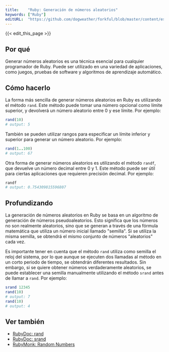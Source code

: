 ```yaml
---
title:    "Ruby: Generación de números aleatorios"
keywords: ["Ruby"]
editURL:  "https://github.com/dogweather/forkful/blob/master/content/es/ruby/generating-random-numbers.md"
---
```


{{< edit_this_page >}}

## Por qué

Generar números aleatorios es una técnica esencial para cualquier programador de Ruby. Puede ser utilizado en una variedad de aplicaciones, como juegos, pruebas de software y algoritmos de aprendizaje automático.

## Cómo hacerlo

La forma más sencilla de generar números aleatorios en Ruby es utilizando el método `rand`. Este método puede tomar una número opcional como límite superior, y devolverá un número aleatorio entre 0 y ese límite. Por ejemplo:

```Ruby
rand(10)
# output: 5
```

También se pueden utilizar rangos para especificar un límite inferior y superior para generar un número aleatorio. Por ejemplo:

```Ruby
rand(1..100)
# output: 67
```

Otra forma de generar números aleatorios es utilizando el método `randf`, que devuelve un número decimal entre 0 y 1. Este método puede ser útil para ciertas aplicaciones que requieren precisión decimal. Por ejemplo:

```Ruby
randf
# output: 0.754309815596807
```

## Profundizando

La generación de números aleatorios en Ruby se basa en un algoritmo de generación de números pseudoaleatorios. Esto significa que los números no son realmente aleatorios, sino que se generan a través de una fórmula matemática que utiliza un número inicial llamado "semilla". Si se utiliza la misma semilla, se obtendrá el mismo conjunto de números "aleatorios" cada vez.

Es importante tener en cuenta que el método `rand` utiliza como semilla el reloj del sistema, por lo que aunque se ejecuten dos llamadas al método en un corto periodo de tiempo, se obtendrán diferentes resultados. Sin embargo, si se quiere obtener números verdaderamente aleatorios, se puede establecer una semilla manualmente utilizando el método `srand` antes de llamar a `rand`. Por ejemplo:

```Ruby
srand 12345
rand(10)
# output: 7
rand(10)
# output: 4
```

## Ver también

- [RubyDoc: rand](https://ruby-doc.org/core-2.7.2/Random.html#method-i-rand)
- [RubyDoc: srand](https://ruby-doc.org/core-2.7.2/Random.html#method-i-srand)
- [RubyMonk: Random Numbers](https://rubymonk.com/learning/books/1-ruby-primer/chapters/10-arrays/lessons/49-random-numbers)